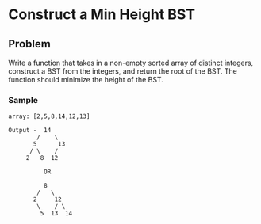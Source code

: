 # Construct a Min Height BST

## Problem
Write a function that takes in a non-empty sorted array of distinct integers, construct a BST from the integers, and return the root of the BST.
The function should minimize the height of the BST.

### Sample
```
array: [2,5,8,14,12,13]

Output -  14
        /    \
       5      13
      / \    /  
     2   8  12

          OR

          8
        /   \
       2     12
        \    / \ 
         5  13  14   
```